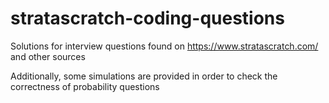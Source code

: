 # stratascratch-coding-questions
Solutions for interview questions found on https://www.stratascratch.com/ and other sources

Additionally, some simulations are provided in order to check the correctness of probability questions

